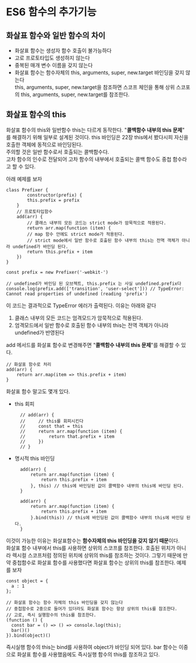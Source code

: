 # ES6 함수의 추가기능
## 화살표 함수와 일반 함수의 차이
- 화살표 함수는 생성자 함수 호출이 불가능하다
- 고로 프로토타입도 생성하지 않는다
- 중복된 매개 변수 이름을 갖지 않는다
- 화살표 함수는 함수자체의 this, arguments, super, new.target 바인딩을 갖지 않는다<br>
  this, arguments, super, new.target을 참조하면 스코프 체인을 통해 상위 스코포의 this, arguments, super, new.target를 참조한다.

## 화살표 함수의 this
화살표 함수의 this와 일반함수 this는 다르게 동작한다.
"**콜백함수 내부의 this 문제**" 를 해결하기 위해 일부로 설계된 것이다.
this 바인딩은 22장 this에서 봤다시피 자신을 호출한 객체에 동적으로 바인딩된다.<br/>
주의할 것은 일반 함수로서 호출되는 콜백함수다.<br/>
고차 함수의 인수로 전달되어 고차 함수의 내부에서 호출되는 콜백 함수도 중첩 함수라고 할 수 있다.

아래 예제를 보자 

    class Prefixer {
            constructor(prefix) {
            this.prefix = prefix
        }
        // 프로토타입함수
        add(arr) {
            // 클래스 내부의 모든 코드는 strict mode가 암묵적으로 적용된다.
            return arr.map(function (item) {
            // map 함수 안에도 strict mode가 적용된다.
            // strict mode에서 일반 함수로 호출된 함수 내부의 this는 전역 객체가 아니라 undefined가 바인딩 된다.
            return this.prefix + item
        })
    }

    const prefix = new Prefixer('-webkit-')
    
    // undefined가 바인딩 된 오브젝트, this.prefix 는 사실 undefined.prefix다
    console.log(prefix.add(['transition', 'user-select'])) // TypeError: Cannot read properties of undefined (reading 'prefix')

이 코드는 결과적으로 TypeError 에러가 출력된다. 이유는 아래와 같다
1. 클래스 내부의 모든 코드는 엄격모드가 암묵적으로 적용된다.
2. 엄격모드에서 일반 함수로 호출된 함수 내부의 this는 전역 객체가 아니라 undefined가 반영된다

add 메서드를 화살표 함수로 변경해주면 "**콜백함수 내부의 this 문제**"를 해결할 수 있다.

    // 화살표 함수로 처리
    add(arr) {
        return arr.map(item => this.prefix + item)
    }

화살표 함수 말고도 몇개 있다.
- this 회피  

        // add(arr) {
        //     // this를 회피시킨다
        //     const that = this
        //     return arr.map(function (item) {
        //         return that.prefix + item
        //     })
        // }

- 명시적 this 바인딩

        add(arr) {
            return arr.map(function (item) {
                return this.prefix + item
            }, this) // this에 바인딩된 값이 콜백함수 내부의 this에 바인딩 된다.
        }
    
        add(arr) {
            return arr.map(function (item) {
                return this.prefix + item
            }.bind(this)) // this에 바인딩된 값이 콜백함수 내부의 this에 바인딩 된다.
        }

이것이 가능한 이유는 화살표함수는 **함수자체의 this 바인딩을 갖지 않기 때문**이다.<br/>
화살표 함수 내부에서 this를 사용하면 상위의 스코프를 참조한다.
호출된 위치가 아니라 렉시컬 스코프처럼 정의된 위치에 상위의 this를 참조하는 것이다.
그렇기 때문에 만약 중첩함수로 화살표 함수를 사용했다면 화살표 함수는 상위의 this를 참조한다.
예제를 보자


    const object = {
      a : 1
    };

    // 화살표 함수는 함수 자체의 this 바인딩을 갖지 않는다
    // 중첩함수로 2중으로 들어가 있더라도 화살표 함수는 항상 상위의 this를 참조한다.
    // 고로, 즉시 실행함수의 this를 참조한다.
    (function () {
      const bar = () => () => console.log(this);
      bar()()
    }).bind(object)()

즉시실행 함수의 this는 bind를 사용하여 object가 바인딩 되어 있다.
bar 함수는 이중으로 화살표 함수를 사용했음에도 즉시실행 함수의 this를 참조하고 있다.


